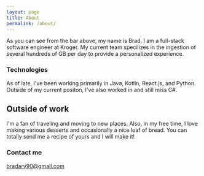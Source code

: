 ```yaml
---
layout: page
title: About
permalink: /about/
---
```


As you can see from the bar above, my name is Brad. I am a full-stack software engineer at Kroger. My current team specilizes in the ingestion of several hundreds of GB per day to provide a personalized experience.

### Technologies

As of late, I've been working primarily in Java, Kotlin, React.js, and Python. Outside of my current positon, I've also worked in and still miss C#.

## Outside of work

I'm a fan of traveling and moving to new places. Also, in my free time, I love making various desserts and occasionally a nice loaf of bread. You can totally send me a recipe of yours and I will make it!

### Contact me

[bradarv90@gmail.com](mailto:bradarv90@gmail.com)
